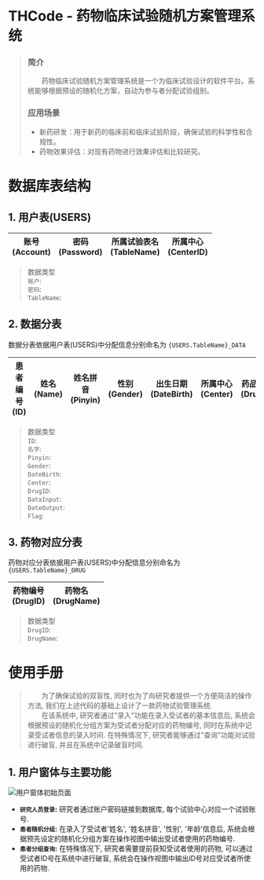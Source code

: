 # THCode - 药物临床试验随机方案管理系统

> ### 简介
> &emsp;&emsp;药物临床试验随机方案管理系统是一个为临床试验设计的软件平台。系统能够根据预设的随机化方案，自动为参与者分配试验组别。
> ### 应用场景
> - 新药研发：用于新药的临床前和临床试验阶段，确保试验的科学性和合规性。
> - 药物效果评估：对现有药物进行效果评估和比较研究。

# 数据库表结构

## 1. 用户表(USERS)

| 账号<br/>(Account) | 密码<br/>(Password) | 所属试验表名<br/>(TableName) | 所属中心<br/>(CenterID) |
|:----------------:|:-----------------:|:----------------------:|:-------------------:|

> 数据类型<br/>
> `账户`: <br/>
> `密码`: <br/>
> `TableName`: <br/>

## 2. 数据分表

数据分表依据用户表(USERS)中分配信息分别命名为 `{USERS.TableName}_DATA`

| 患者编号<br/>(ID) | 姓名<br/>(Name) | 姓名拼音<br/>(Pinyin) | 性别<br/>(Gender) | 出生日期<br/>(DateBirth) | 所属中心<br/>(Center) | 药品编号<br/>(DrugID) | 入组时间<br/>(DataInput) | 破盲时间<br/>(DateOutput) | 数据使用标签<br/>(Flag) |
|:-------------:|:-------------:|:-----------------:|:---------------:|:--------------------:|:-----------------:|:-----------------:|:--------------------:|:---------------------:|:-----------------:|

> 数据类型<br/>
> `ID`: <br/>
> `名字`: <br/>
> `Pinyin`: <br/>
> `Gender`: <br/>
> `DateBirth`: <br/>
> `Center`: <br/>
> `DrugID`: <br/>
> `DataInput`: <br/>
> `DateOutput`: <br/>
> `Flag`: <br/>

## 3. 药物对应分表

药物对应分表依据用户表(USERS)中分配信息分别命名为 `{USERS.TableName}_DRUG`

| 药物编号<br/>(DrugID) | 药物名<br/>(DrugName) |
|:-----------------:|:------------------:|

> 数据类型<br/>
> `DrugID`: <br/>
> `DrugName`: <br/>

# 使用手册

> &emsp;&emsp;为了确保试验的双盲性, 同时也为了向研究者提供一个方便简洁的操作方法, 我们在上述代码的基础上设计了一款药物试验管理系统.  
> &emsp;&emsp;在该系统中, 研究者通过"录入"功能在录入受试者的基本信息后, 系统会根据预设的随机化分组方案为受试者分配对应的药物编号, 
> 同时在系统中记录受试者信息的录入时间. 在特殊情况下, 研究者能够通过"查询"功能对试验进行破盲, 并且在系统中记录破盲时间.

## 1. 用户窗体与主要功能

![用户窗体初始页面](fig/thcode-MainWindow.png)

- **`研究人员登录`:** 研究者通过账户密码链接到数据库, 每个试验中心对应一个试验账号.
- **`患者随机分组`:** 在录入了受试者'姓名', '姓名拼音', '性别', '年龄'信息后, 系统会根据预先设定的随机化分组方案在操作视图中输出受试者使用的药物编号. 
- **`患者分组查询`:** 在特殊情况下, 研究者需要提前获知受试者使用的药物, 可以通过受试者ID号在系统中进行破盲, 系统会在操作视图中输出ID号对应受试者所使用的药物.




